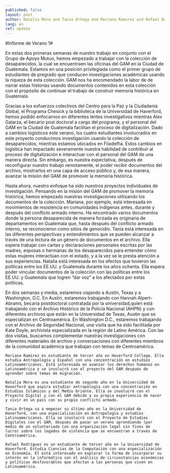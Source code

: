 ```yaml
---
published: false
layout: post
author: Natalia Mora and Tania Ortega and Mariana Ramirez and Rafael Rodriguez
lang: en
ref: update
---
```

#Informe de Verano 1#



En estas dos primeras semanas de nuestro trabajo en conjunto con el Grupo de Apoyo Mutuo, hemos empezado a trabajar con la colección de  desaparecidos, la cual se encuentraen las oficinas del GAM en la Ciudad de Guatemala. Estamos en una posición privilegiada como el primer grupo de estudiantes de pregrado que conducen investigaciones académicas usando la riqueza de esta colección. GAM nos ha encomendado la labor de  de narrar estas historias usando documentos contenidos en esta colección con el propósito de continuar el trabajo de construir memoria histórica en Guatemala. 

Gracias a los esfuerzos colectivos del Centro para la Paz y la Ciudadanía Global, el Programa Chesick y la biblioteca de la Universidad de Haverford, hemos podido enfocarnos en diferentes lentes investigativos mientras Alex Galarza, el becario post doctoral a cargo del programa, y el personal del GAM en la Ciudad de Guatemala facilitan el proceso de digitalización. Dado a  cambios logísticos este verano, los cuatro estudiantes involucrados en este proyecto conducimos investigación usando la colección de desaparecidos, mientras estamos ubicados  en Filadelfia. Estos cambios en logística han impactado severamente nuestra habilidad de contribuir al proceso de digitalización e interactuar con el personal del GAM de una manera directa. Sin embargo, es nuestra expectativa, después de reconfigurar nuestro trabajo remotamente, el poder recibir documentos del archivo, mostrarlos en una capa de acceso público y, de esa manera,  avanzar la misión del GAM de promover la memoria histórica.

Hasta ahora, nuestro enfoque ha sido nuestros proyectos individuales de investigación. Pensando en la misión del GAM de promover la memoria histórica, hemos empezado nuestras investigaciones utilizando los documentos de la colección. Mariana, por ejemplo, está interesada en movimientos de resistencia en comunidades indígenas antes, durante y después del conflicto armado interno. Ha encontrado varios documentos donde la persona desaparecida de manera forzada es originaria de departamentos en Guatemala que, hasta después del conflicto armado interno, se reconocieron como sitios de genocidio. Tania está interesada en las diferentes perspectivas y entendimientos que se pueden alcanzar a través de una lectura de un género de documentos en el archivo. Ella espera trabajar con cartas y declaraciones personales escritas por las madres, esposas o hermanas de los desaparecidos para entender cómo estas mujeres interactúan con el estado, y a la vez se le presta atención a sus experiencias.  Natalia está interesada en los efectos que tuvieron las políticas entre los EE.UU. y Guatemala durante los años ochenta.  Ella espera poder vincular documentos de la colección con las políticas entre los EE.UU. y Guatemala que logren “dar voz” a los afectados por estas políticas. 

En dos semanas y media, estaremos viajando a Austin, Texas y a Washington, D.C. En Austin, estaremos trabajando con Hannah Alpert-Abrams, becaria postdoctoral contratada por la universidad,quien está trabajando con el Archivo Histórico de la Policía Nacional (AHPN) y con diferentes archivos que están en la Universidad de Texas, Austin que se especializan en Centroamérica. En Washington D.C., estaremos trabajando con el Archivo de Seguridad Nacional, una visita que ha sido facilitada por Kate Doyle, archivista especializada en la región de Latino América. Con las dos visitas, buscamos complementar nuestras investigaciones con diferentes materiales de archivo y conversaciones con diferentes miembros de la comunidad académica que trabajan con temas de Centroamérica. 

	Mariana Ramírez es estudiante de tercer año en Haverford College. Ella estudia Antropología y Español con una concentración en estudios Latinoamericanos. Está interesada en avanzar los derechos humanos en Latinoamérica y se involucró con el proyecto del GAM después de aprender sobre temas de migración. 

	Natalia Mora es una estudiante de segundo año en la Universidad de Haverford que aspira estudiar antropología con una concentración en Estudios Islámicos y del Medio Oriente. Ella se involucró con el Proyecto Digital y con el GAM debido a su propia experiencia de nacer y vivir en un país con su propio conflicto armado.

	Tania Ortega va a empezar su último año en la Universidad de Haverford, con una especialización en Antropología y estudios Latinoamericanos. Ella se involucró con el Proyecto de Estudios Digitales con el GAM, después de pasar un verano aprendiendo (por medio de un voluntariado con una organización legal sin fines de lucro) sobre los legados de violencia que se encuentran a través de Centroamérica. 

	Rafael Rodríguez es un estudiante de tercer año en la Universidad de Haverford. Estudia Ciencias de la Computación con una especialización en Economía. El está interesado en explorar la forma de incorporar su interés en la informática con el análisis de circunstancias económicas y políticas desfavorables que afectan a las personas que viven en Latinoamérica.



